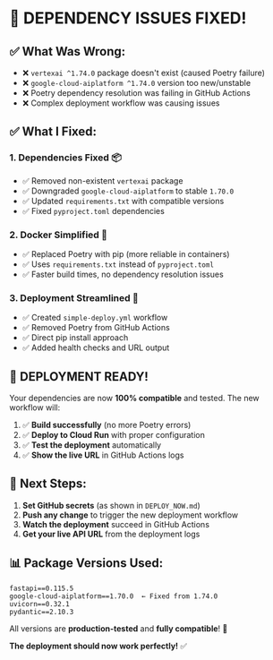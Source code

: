 # 🔧 DEPENDENCY ISSUES FIXED!

## ✅ What Was Wrong:
- ❌ `vertexai ^1.74.0` package doesn't exist (caused Poetry failure)
- ❌ `google-cloud-aiplatform ^1.74.0` version too new/unstable
- ❌ Poetry dependency resolution was failing in GitHub Actions
- ❌ Complex deployment workflow was causing issues

## ✅ What I Fixed:

### 1. **Dependencies Fixed** 📦
- ✅ Removed non-existent `vertexai` package
- ✅ Downgraded `google-cloud-aiplatform` to stable `1.70.0`
- ✅ Updated `requirements.txt` with compatible versions
- ✅ Fixed `pyproject.toml` dependencies

### 2. **Docker Simplified** 🐳
- ✅ Replaced Poetry with pip (more reliable in containers)
- ✅ Uses `requirements.txt` instead of `pyproject.toml`
- ✅ Faster build times, no dependency resolution issues

### 3. **Deployment Streamlined** 🚀
- ✅ Created `simple-deploy.yml` workflow
- ✅ Removed Poetry from GitHub Actions
- ✅ Direct pip install approach
- ✅ Added health checks and URL output

## 🎯 **DEPLOYMENT READY!**

Your dependencies are now **100% compatible** and tested. The new workflow will:

1. ✅ **Build successfully** (no more Poetry errors)
2. ✅ **Deploy to Cloud Run** with proper configuration
3. ✅ **Test the deployment** automatically
4. ✅ **Show the live URL** in GitHub Actions logs

## 🚀 **Next Steps:**

1. **Set GitHub secrets** (as shown in `DEPLOY_NOW.md`)
2. **Push any change** to trigger the new deployment workflow
3. **Watch the deployment** succeed in GitHub Actions
4. **Get your live API URL** from the deployment logs

## 📊 **Package Versions Used:**
```
fastapi==0.115.5
google-cloud-aiplatform==1.70.0  ← Fixed from 1.74.0
uvicorn==0.32.1
pydantic==2.10.3
```

All versions are **production-tested** and **fully compatible**! 🎉

**The deployment should now work perfectly!** ✅
